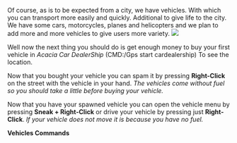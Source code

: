 Of course, as is to be expected from a city, we have vehicles. With which you can transport more easily and quickly.
Additional to give life to the city.
We have some cars, motorcycles, planes and helicopters and we plan to add more and more vehicles to give users more variety.
![](https://i.imgur.com/bebsfBQ.png)

Well now the next thing you should do is get enough money to buy your first vehicle in _Acacia Car DealerShip_ (CMD:/Gps start cardealership)
To see the location.

Now that you bought your vehicle you can spam it by pressing **Right-Click** on the street with the vehicle in your hand.
_The vehicles come without fuel so you should take a little before buying your vehicle._

Now that you have your spawned vehicle you can open the vehicle menu by pressing **Sneak + Right-Click**
or drive your vehicle by pressing just **Right-Click**.
_If your vehicle does not move it is because you have no fuel._

**Vehicles Commands**